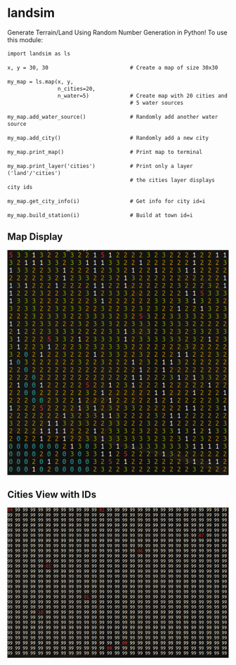 # landsim
Generate Terrain/Land Using Random Number Generation in Python! To use this module:
```
import landsim as ls

x, y = 30, 30                          # Create a map of size 30x30
                                       
my_map = ls.map(x, y, 
                n_cities=20, 
                n_water=5)             # Create map with 20 cities and
                                       # 5 water sources

my_map.add_water_source()              # Randomly add another water source

my_map.add_city()                      # Randomly add a new city

my_map.print_map()                     # Print map to terminal

my_map.print_layer('cities')           # Print only a layer ('land'/'cities')
                                       # the cities layer displays city ids

my_map.get_city_info(i)                # Get info for city id=i

my_map.build_station(i)                # Build at town id=i

```

## Map Display

![Alt text](./example.png?raw=true "An Example Map")

## Cities View with IDs


![Alt text](./cities_view.png?raw=true "Cities with IDs")
